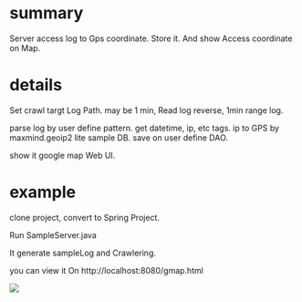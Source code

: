 # summary

Server access log to Gps coordinate.
Store it.
And show Access coordinate on Map.

# details
Set crawl targt Log Path.
may be 1 min, Read log reverse, 1min range log.

parse log by user define pattern.
get datetime, ip, etc tags.
ip to GPS by maxmind.geoip2 lite sample DB.
save on user define DAO.

show it google map Web UI.

# example
clone project, convert to Spring Project.

Run SampleServer.java

It generate sampleLog and Crawlering.

you can view it On http://localhost:8080/gmap.html

<img src="http://postfiles15.naver.net/20141015_14/xelloss25_1413359664700K9ngj_PNG/%BD%BA%BC%A61.png?type=w2">
